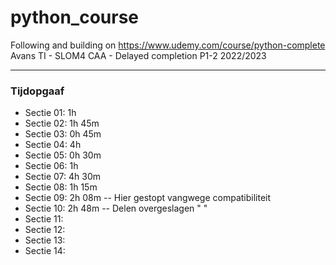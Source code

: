 ﻿# python_course
Following and building on https://www.udemy.com/course/python-complete  
Avans TI - SLOM4 CAA - Delayed completion P1-2 2022/2023  
  

---


### Tijdopgaaf

 * Sectie 01: 1h
 * Sectie 02: 1h 45m
 * Sectie 03: 0h 45m
 * Sectie 04: 4h
 * Sectie 05: 0h 30m
 * Sectie 06: 1h
 * Sectie 07: 4h 30m
 * Sectie 08: 1h 15m
 * Sectie 09: 2h 08m -- Hier gestopt vangwege compatibiliteit
 * Sectie 10: 2h 48m -- Delen overgeslagen "    "
 * Sectie 11: 
 * Sectie 12: 
 * Sectie 13: 
 * Sectie 14: 

